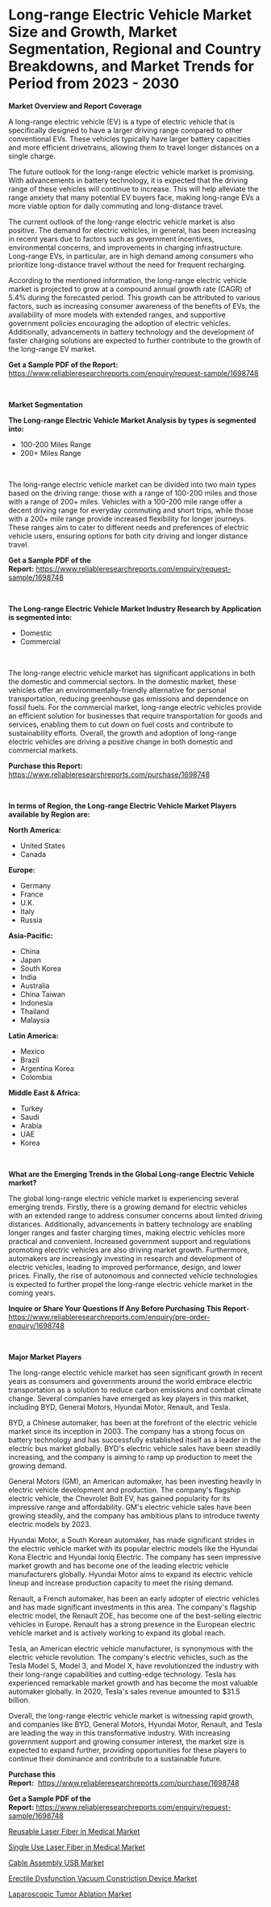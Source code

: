 <p><h1>Long-range Electric Vehicle Market Size and Growth, Market Segmentation, Regional and Country Breakdowns, and Market Trends for Period from 2023 -  2030</h1></p><p><strong>Market Overview and Report Coverage</strong></p>
<p><p>A long-range electric vehicle (EV) is a type of electric vehicle that is specifically designed to have a larger driving range compared to other conventional EVs. These vehicles typically have larger battery capacities and more efficient drivetrains, allowing them to travel longer distances on a single charge.</p><p>The future outlook for the long-range electric vehicle market is promising. With advancements in battery technology, it is expected that the driving range of these vehicles will continue to increase. This will help alleviate the range anxiety that many potential EV buyers face, making long-range EVs a more viable option for daily commuting and long-distance travel.</p><p>The current outlook of the long-range electric vehicle market is also positive. The demand for electric vehicles, in general, has been increasing in recent years due to factors such as government incentives, environmental concerns, and improvements in charging infrastructure. Long-range EVs, in particular, are in high demand among consumers who prioritize long-distance travel without the need for frequent recharging.</p><p>According to the mentioned information, the long-range electric vehicle market is projected to grow at a compound annual growth rate (CAGR) of 5.4% during the forecasted period. This growth can be attributed to various factors, such as increasing consumer awareness of the benefits of EVs, the availability of more models with extended ranges, and supportive government policies encouraging the adoption of electric vehicles. Additionally, advancements in battery technology and the development of faster charging solutions are expected to further contribute to the growth of the long-range EV market.</p></p>
<p><strong>Get a Sample PDF of the Report:</strong> <a href="https://www.reliableresearchreports.com/enquiry/request-sample/1698748">https://www.reliableresearchreports.com/enquiry/request-sample/1698748</a></p>
<p>&nbsp;</p>
<p><strong>Market Segmentation</strong></p>
<p><strong>The Long-range Electric Vehicle Market Analysis by types is segmented into:</strong></p>
<p><ul><li>100-200 Miles Range</li><li>200+ Miles Range</li></ul></p>
<p>&nbsp;</p>
<p><p>The long-range electric vehicle market can be divided into two main types based on the driving range: those with a range of 100-200 miles and those with a range of 200+ miles. Vehicles with a 100-200 mile range offer a decent driving range for everyday commuting and short trips, while those with a 200+ mile range provide increased flexibility for longer journeys. These ranges aim to cater to different needs and preferences of electric vehicle users, ensuring options for both city driving and longer distance travel.</p></p>
<p><strong>Get a Sample PDF of the Report:</strong>&nbsp;<a href="https://www.reliableresearchreports.com/enquiry/request-sample/1698748">https://www.reliableresearchreports.com/enquiry/request-sample/1698748</a></p>
<p>&nbsp;</p>
<p><strong>The Long-range Electric Vehicle Market Industry Research by Application is segmented into:</strong></p>
<p><ul><li>Domestic</li><li>Commercial</li></ul></p>
<p>&nbsp;</p>
<p><p>The long-range electric vehicle market has significant applications in both the domestic and commercial sectors. In the domestic market, these vehicles offer an environmentally-friendly alternative for personal transportation, reducing greenhouse gas emissions and dependence on fossil fuels. For the commercial market, long-range electric vehicles provide an efficient solution for businesses that require transportation for goods and services, enabling them to cut down on fuel costs and contribute to sustainability efforts. Overall, the growth and adoption of long-range electric vehicles are driving a positive change in both domestic and commercial markets.</p></p>
<p><strong>Purchase this Report:</strong>&nbsp; <a href="https://www.reliableresearchreports.com/purchase/1698748">https://www.reliableresearchreports.com/purchase/1698748</a></p>
<p>&nbsp;</p>
<p><strong>In terms of Region, the Long-range Electric Vehicle Market Players available by Region are:</strong></p>
<p>
    <p> <strong> North America: </strong>
        <ul>
            <li>United States</li>
            <li>Canada</li>
        </ul>
        </p> 
    <p> <strong> Europe: </strong>
        <ul>
            <li>Germany</li>
            <li>France</li>
            <li>U.K.</li>
            <li>Italy</li>
            <li>Russia</li>
        </ul>
        </p> 
    <p> <strong> Asia-Pacific: </strong>
        <ul>
            <li>China</li>
            <li>Japan</li>
            <li>South Korea</li>
            <li>India</li>
            <li>Australia</li>
            <li>China Taiwan</li>
            <li>Indonesia</li>
            <li>Thailand</li>
            <li>Malaysia</li>
        </ul>
        </p> 
    <p> <strong> Latin America: </strong>
        <ul>
            <li>Mexico</li>
            <li>Brazil</li>
            <li>Argentina Korea</li>
            <li>Colombia</li>
        </ul>
        </p> 
    <p> <strong> Middle East & Africa: </strong>
        <ul>
            <li>Turkey</li>
            <li>Saudi</li>
            <li>Arabia</li>
            <li>UAE</li>
            <li>Korea</li>
        </ul>
    </p>
    </p>
<p>&nbsp;</p>
<p><strong>What are the Emerging Trends in the Global Long-range Electric Vehicle market?</strong></p>
<p><p>The global long-range electric vehicle market is experiencing several emerging trends. Firstly, there is a growing demand for electric vehicles with an extended range to address consumer concerns about limited driving distances. Additionally, advancements in battery technology are enabling longer ranges and faster charging times, making electric vehicles more practical and convenient. Increased government support and regulations promoting electric vehicles are also driving market growth. Furthermore, automakers are increasingly investing in research and development of electric vehicles, leading to improved performance, design, and lower prices. Finally, the rise of autonomous and connected vehicle technologies is expected to further propel the long-range electric vehicle market in the coming years.</p></p>
<p><strong>Inquire or Share Your Questions If Any Before Purchasing This Report</strong>- <a href="https://www.reliableresearchreports.com/enquiry/pre-order-enquiry/1698748">https://www.reliableresearchreports.com/enquiry/pre-order-enquiry/1698748</a></p>
<p>&nbsp;</p>
<p><strong>Major Market Players</strong></p>
<p><p>The long-range electric vehicle market has seen significant growth in recent years as consumers and governments around the world embrace electric transportation as a solution to reduce carbon emissions and combat climate change. Several companies have emerged as key players in this market, including BYD, General Motors, Hyundai Motor, Renault, and Tesla.</p><p>BYD, a Chinese automaker, has been at the forefront of the electric vehicle market since its inception in 2003. The company has a strong focus on battery technology and has successfully established itself as a leader in the electric bus market globally. BYD's electric vehicle sales have been steadily increasing, and the company is aiming to ramp up production to meet the growing demand.</p><p>General Motors (GM), an American automaker, has been investing heavily in electric vehicle development and production. The company's flagship electric vehicle, the Chevrolet Bolt EV, has gained popularity for its impressive range and affordability. GM's electric vehicle sales have been growing steadily, and the company has ambitious plans to introduce twenty electric models by 2023.</p><p>Hyundai Motor, a South Korean automaker, has made significant strides in the electric vehicle market with its popular electric models like the Hyundai Kona Electric and Hyundai Ioniq Electric. The company has seen impressive market growth and has become one of the leading electric vehicle manufacturers globally. Hyundai Motor aims to expand its electric vehicle lineup and increase production capacity to meet the rising demand.</p><p>Renault, a French automaker, has been an early adopter of electric vehicles and has made significant investments in this area. The company's flagship electric model, the Renault ZOE, has become one of the best-selling electric vehicles in Europe. Renault has a strong presence in the European electric vehicle market and is actively working to expand its global reach.</p><p>Tesla, an American electric vehicle manufacturer, is synonymous with the electric vehicle revolution. The company's electric vehicles, such as the Tesla Model S, Model 3, and Model X, have revolutionized the industry with their long-range capabilities and cutting-edge technology. Tesla has experienced remarkable market growth and has become the most valuable automaker globally. In 2020, Tesla's sales revenue amounted to $31.5 billion.</p><p>Overall, the long-range electric vehicle market is witnessing rapid growth, and companies like BYD, General Motors, Hyundai Motor, Renault, and Tesla are leading the way in this transformative industry. With increasing government support and growing consumer interest, the market size is expected to expand further, providing opportunities for these players to continue their dominance and contribute to a sustainable future.</p></p>
<p><strong>Purchase this Report:</strong>&nbsp;&nbsp;<a href="https://www.reliableresearchreports.com/purchase/1698748">https://www.reliableresearchreports.com/purchase/1698748</a></p>
<p></p>
<p><strong>Get a Sample PDF of the Report:</strong>&nbsp;<a href="https://www.reliableresearchreports.com/enquiry/request-sample/1698748">https://www.reliableresearchreports.com/enquiry/request-sample/1698748</a></p>
<p><p><a href="https://www.linkedin.com/pulse/decoding-reusable-laser-fiber-medical-market-deep-dive-nm2be/">Reusable Laser Fiber in Medical Market</a></p><p><a href="https://www.linkedin.com/pulse/single-use-laser-fiber-medical-market-size-share-amp-trends-p8mke/">Single Use Laser Fiber in Medical Market</a></p><p><a href="https://www.linkedin.com/pulse/cable-assembly-usb-market-size-share-global-analysis-report-e4nwe/">Cable Assembly USB Market</a></p><p><a href="https://medium.com/@viksingh034/erectile-dysfunction-vacuum-constriction-device-market-competitive-analysis-market-trends-and-cc560ee2e50c">Erectile Dysfunction Vacuum Constriction Device Market</a></p><p><a href="https://medium.com/@the.strong.zer0/laparoscopic-tumor-ablation-market-report-reveals-the-latest-trends-and-growth-opportunities-of-51b16a80e535">Laparoscopic Tumor Ablation Market</a></p></p>